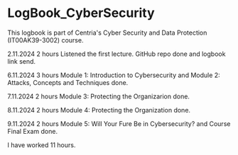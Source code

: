 # LogBook_CyberSecurity
This logbook is part of Centria's Cyber ​​Security and Data Protection (IT00AK39-3002) course.

2.11.2024  2 hours  Listened the first lecture. GitHub repo done and logbook link send. 

6.11.2024  3 hours  Module 1: Introduction to Cybersecurity and Module 2: Attacks, Concepts and Techniques done.

7.11.2024  2 hours  Module 3: Protecting the Organizarion done.

8.11.2024  2 hours  Module 4: Protecting the Organization done.

9.11.2024  2 hours  Module 5: Will Your Fure Be in Cybersecurity? and Course Final Exam done. 

I have worked 11 hours.
